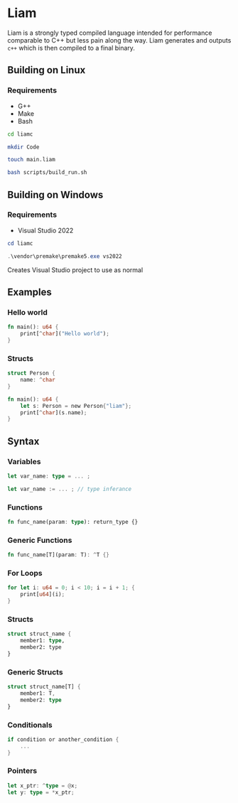 # Liam
Liam is a strongly typed compiled language intended for performance comparable to C++ but less pain along the way. Liam generates and outputs `c++` which is then compiled to a final binary. 

## Building on Linux

### Requirements
- G++
- Make
- Bash

``` bash
cd liamc
```

``` bash
mkdir Code
```
``` bash
touch main.liam
```

``` bash
bash scripts/build_run.sh
```

## Building on Windows
### Requirements
- Visual Studio 2022

```powershell
cd liamc
```
```powershell
.\vendor\premake\premake5.exe vs2022
```
Creates Visual Studio project to use as normal

## Examples
### Hello world
```rust
fn main(): u64 {
    print[^char]("Hello world");
}
```

### Structs
```rust
struct Person {
    name: ^char
}

fn main(): u64 {
    let s: Person = new Person{"liam"};
    print[^char](s.name);
}
```

## Syntax
### Variables
```rust
let var_name: type = ... ;
```
```rust
let var_name := ... ; // type inferance
```

### Functions
```rust
fn func_name(param: type): return_type {}
```

### Generic Functions
```rust
fn func_name[T](param: T): ^T {}
```

### For Loops
```rust
for let i: u64 = 0; i < 10; i = i + 1; {
    print[u64](i);   
}
```

### Structs
```rust
struct struct_name {
    member1: type,
    member2: type
}
```

### Generic Structs
```rust
struct struct_name[T] {
    member1: T,
    member2: type
}
```

### Conditionals
```rust
if condition or another_condition {
    ...
}
```

### Pointers
```rust
let x_ptr: ^type = @x;
let y: type = *x_ptr;
```


